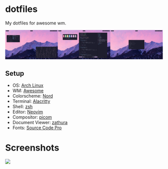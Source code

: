 # dotfiles

My dotfiles for awesome wm.

![](https://github.com/max-0406/dotfiles/blob/main/screenshots/hor.png)

## Setup

- OS: [Arch Linux](https://archlinux.org/)
- WM: [Awesome](https://github.com/awesomeWM/awesome)
- Colorscheme: [Nord](https://www.nordtheme.com/)
- Terminal: [Alacritty](https://github.com/alacritty/alacritty)
- Shell: [zsh](https://www.zsh.org/)
- Editor: [Neovim](https://github.com/neovim/neovim/)
- Compositor: [picom](https://github.com/yshui/picom)
- Document Viewer: [zathura](https://pwmt.org/projects/zathura/)
- Fonts: [Source Code Pro](https://github.com/adobe-fonts/source-code-pro)

# Screenshots

![](https://github.com/max-0406/dotfiles/blob/main/screenshots/vert.png)
